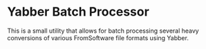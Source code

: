 # Yabber Batch Processor

This is a small utility that allows for batch processing several heavy conversions of various FromSoftware file formats using Yabber.
